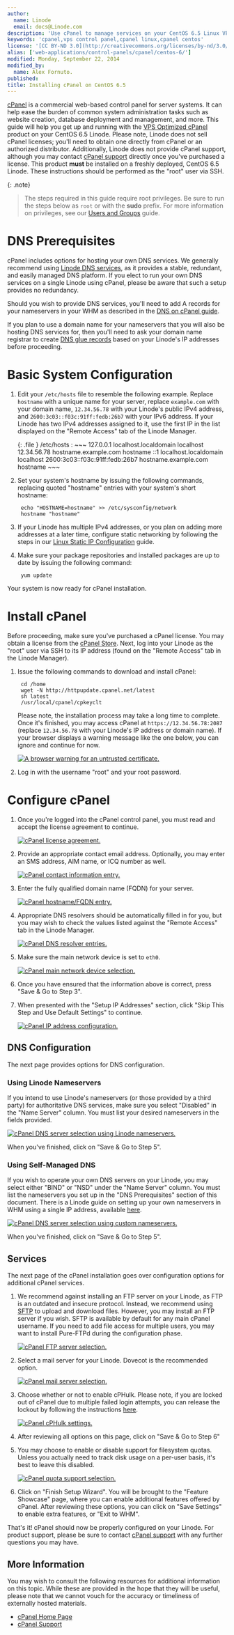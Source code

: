 ```yaml
---
author:
  name: Linode
  email: docs@Linode.com
description: 'Use cPanel to manage services on your CentOS 6.5 Linux VPS.'
keywords: 'cpanel,vps control panel,cpanel linux,cpanel centos'
license: '[CC BY-ND 3.0](http://creativecommons.org/licenses/by-nd/3.0/us/)'
alias: ['web-applications/control-panels/cpanel/centos-6/']
modified: Monday, September 22, 2014
modified_by:
  name: Alex Fornuto.
published: 
title: Installing cPanel on CentOS 6.5
---
```


[cPanel](http://cpanel.net) is a commercial web-based control panel for server systems. It can help ease the burden of common system administration tasks such as website creation, database deployment and management, and more. This guide will help you get up and running with the [VPS Optimized cPanel](http://cpanel.net/products/cpanelwhm/vps-optimized.html) product on your CentOS 6.5 Linode. Please note, Linode does not sell cPanel licenses; you'll need to obtain one directly from cPanel or an authorized distributor. Additionally, Linode does not provide cPanel support, although you may contact [cPanel support](http://cpanel.net/support.html) directly once you've purchased a license. This product **must** be installed on a freshly deployed, CentOS 6.5 Linode. These instructions should be performed as the "root" user via SSH.

{: .note}
>The steps required in this guide require root privileges. Be sure to run the steps below as ``root`` or with the **sudo** prefix. For more information on privileges, see our [Users and Groups](/docs/tools-reference/linux-users-and-groups) guide.

# DNS Prerequisites

cPanel includes options for hosting your own DNS services. We generally recommend using [Linode DNS services](/docs/dns-guides/configuring-dns-with-the-linode-manager), as it provides a stable, redundant, and easily managed DNS platform. If you elect to run your own DNS services on a single Linode using cPanel, please be aware that such a setup provides no redundancy.

Should you wish to provide DNS services, you'll need to add A records for your nameservers in your WHM as described in the [DNS on cPanel guide](https://library.linode.com/web-applications/control-panels/cpanel/dns-on-cpanel#sph_nameserver-records).

If you plan to use a domain name for your nameservers that you will also be hosting DNS services for, then you'll need to ask your domain name registrar to create [DNS glue records](http://en.wikipedia.org/wiki/Domain_Name_System#Circular_dependencies_and_glue_records) based on your Linode's IP addresses before proceeding.

# Basic System Configuration

1. Edit your `/etc/hosts` file to resemble the following example. Replace `hostname` with a unique name for your server, replace `example.com` with your domain name, `12.34.56.78` with your Linode's public IPv4 address, and `2600:3c03::f03c:91ff:fedb:26b7` with your IPv6 address. If your Linode has two IPv4 addresses assigned to it, use the first IP in the list displayed on the "Remote Access" tab of the Linode Manager.

    {: .file }
    /etc/hosts
    :   ~~~
        127.0.0.1 localhost.localdomain localhost 12.34.56.78 hostname.example.com hostname
        ::1       localhost.localdomain localhost 2600:3c03::f03c:91ff:fedb:26b7 hostname.example.com hostname
        ~~~

2. Set your system's hostname by issuing the following commands, replacing quoted "hostname" entries with your system's short hostname:

        echo "HOSTNAME=hostname" >> /etc/sysconfig/network
        hostname "hostname"

3. If your Linode has multiple IPv4 addresses, or you plan on adding more addresses at a later time, configure static networking by following the steps in our [Linux Static IP Configuration](/docs/networking/linux-static-ip-configuration#centos-65) guide.

  
4. Make sure your package repositories and installed packages are up to date by issuing the following command:

        yum update

Your system is now ready for cPanel installation.

# Install cPanel

Before proceeding, make sure you've purchased a cPanel license. You may obtain a license from the [cPanel Store](https://www2.cpanel.net/store/). Next, log into your Linode as the "root" user via SSH to its IP address (found on the "Remote Access" tab in the Linode Manager). 

1. Issue the following commands to download and install cPanel:

        cd /home
        wget -N http://httpupdate.cpanel.net/latest
        sh latest
        /usr/local/cpanel/cpkeyclt

    Please note, the installation process may take a long time to complete. Once it's finished, you may access cPanel at `https://12.34.56.78:2087` (replace `12.34.56.78` with your Linode's IP address or domain name). If your browser displays a warning message like the one below, you can ignore and continue for now.

    [![A browser warning for an untrusted certificate.](/docs/assets/ssl-warning.png)](/docs/assets/ssl-warning.png)

2. Log in with the username "root" and your root password.

# Configure cPanel

1. Once you're logged into the cPanel control panel, you must read and accept the license agreement to continue.

    [![cPanel license agreement.](/docs/assets/267-cpanel-whm-01-license-large.png)](/docs/assets/267-cpanel-whm-01-license-large.png)

2. Provide an appropriate contact email address. Optionally, you may enter an SMS address, AIM name, or ICQ number as well.

    [![cPanel contact information entry.](/docs/assets/268-cpanel-whm-02-01-networking-contact-information.png)](/docs/assets/268-cpanel-whm-02-01-networking-contact-information.png)

3. Enter the fully qualified domain name (FQDN) for your server.

    [![cPanel hostname/FQDN entry.](/docs/assets/269-cpanel-whm-02-02-networking-hostname.png)](/docs/assets/269-cpanel-whm-02-02-networking-hostname.png)

4. Appropriate DNS resolvers should be automatically filled in for you, but you may wish to check the values listed against the "Remote Access" tab in the Linode Manager.

    [![cPanel DNS resolver entries.](/docs/assets/270-cpanel-whm-02-03-networking-resolvers.png)](/docs/assets/270-cpanel-whm-02-03-networking-resolvers.png)

5. Make sure the main network device is set to `eth0`.

    [![cPanel main network device selection.](/docs/assets/271-cpanel-whm-02-04-networking-ethernet-device.png)](/docs/assets/271-cpanel-whm-02-04-networking-ethernet-device.png)

6. Once you have ensured that the information above is correct, press "Save & Go to Step 3".


7. When presented with the "Setup IP Addresses" section, click "Skip This Step and Use Default Settings" to continue.

    [![cPanel IP address configuration.](/docs/assets/272-cpanel-whm-03-setup-ip-addresses.png)](/docs/assets/272-cpanel-whm-03-setup-ip-addresses.png)

## DNS Configuration

The next page provides options for DNS configuration.

### Using Linode Nameservers

If you intend to use Linode's nameservers (or those provided by a third party) for authoritative DNS services, make sure you select "Disabled" in the "Name Server" column. You must list your desired nameservers in the fields provided.

[![cPanel DNS server selection using Linode nameservers.](/docs/assets/273-cpanel-whm-04-01-nameservers-linode-large.png)](/docs/assets/273-cpanel-whm-04-01-nameservers-linode-large.png)

When you've finished, click on "Save & Go to Step 5".

### Using Self-Managed DNS

If you wish to operate your own DNS servers on your Linode, you may select either "BIND" or "NSD" under the "Name Server" column. You must list the nameservers you set up in the "DNS Prerequisites" section of this document. There is a Linode guide on setting up your own nameservers in WHM using a single IP address, available [here](/docs/websites/cms/set-up-dns-services-on-cpanel).

[![cPanel DNS server selection using custom nameservers.](/docs/assets/274-cpanel-whm-04-02-nameservers-custom-large.png)](/docs/assets/274-cpanel-whm-04-02-nameservers-custom-large.png)

When you've finished, click on "Save & Go to Step 5".

## Services

The next page of the cPanel installation goes over configuration options for additional cPanel services.


1. We recommend against installing an FTP server on your Linode, as FTP is an outdated and insecure protocol. Instead, we recommend using [SFTP](/docs/platform/linode-beginners-guide/#how-do-i-upload-files-to-my-linode) to upload and download files. However, you may install an FTP server if you wish. SFTP is available by default for any main cPanel username. If you need to add file access for multiple users, you may want to install Pure-FTPd during the configuration phase.

    [![cPanel FTP server selection.](/docs/assets/275-cpanel-whm-05-ftp-large.png)](/docs/assets/275-cpanel-whm-05-ftp-large.png)

2. Select a mail server for your Linode. Dovecot is the recommended option.

    [![cPanel mail server selection.](/docs/assets/276-cpanel-whm-06-mail-large.png)](/docs/assets/276-cpanel-whm-06-mail-large.png)

3. Choose whether or not to enable cPHulk. Please note, if you are locked out of cPanel due to multiple failed login attempts, you can release the lockout by following the instructions <a href="https://documentation.cpanel.net/display/ALD/cPHulk+Brute+Force+Protection#cPHulkBruteForceProtection-Howtoreleasealockout" target="_blank">here</a>. 

    [![cPanel cPHulk settings.](/docs/assets/cphulk-settings.png)](/docs/assets/phulk-settings.png)

4. After reviewing all options on this page, click on "Save & Go to Step 6"

5. You may choose to enable or disable support for filesystem quotas. Unless you actually need to track disk usage on a per-user basis, it's best to leave this disabled.

    [![cPanel quota support selection.](/docs/assets/277-cpanel-whm-07-quotas.png)](/docs/assets/277-cpanel-whm-07-quotas.png)

6. Click on "Finish Setup Wizard". You will be brought to the "Feature Showcase" page, where you can enable additional features offered by cPanel. After reviewing these options, you can click on "Save Settings" to enable extra features, or "Exit to WHM".

That's it! cPanel should now be properly configured on your Linode. For product support, please be sure to contact [cPanel support](http://cpanel.net/support.html) with any further questions you may have.

More Information
----------------

You may wish to consult the following resources for additional information on this topic. While these are provided in the hope that they will be useful, please note that we cannot vouch for the accuracy or timeliness of externally hosted materials.

- [cPanel Home Page](http://cpanel.net)
- [cPanel Support](http://cpanel.net/support.html)



